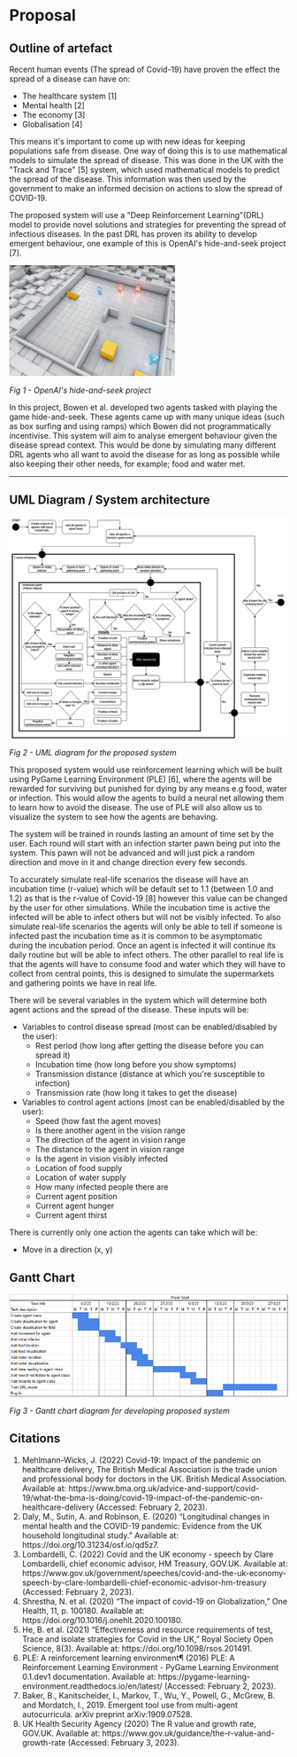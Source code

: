 <h1>Proposal</h1>

<h2>Outline of artefact</h2>

Recent human events (The spread of Covid-19) have proven the effect the spread of a disease can have on:
<ul>
<li>The healthcare system [1]</li>
<li>Mental health [2]</li>
<li>The economy [3]</li>
<li>Globalisation [4]</li>
</ul>

This means it's important to come up with new ideas for keeping populations safe from disease. One way of doing this is to use mathematical models to simulate the spread of disease. This was done in the UK with the "Track and Trace" [5] system, which used mathematical models to predict the spread of the disease. This information was then used by the government to make an informed decision on actions to slow the spread of COVID-19.

The proposed system will use a "Deep Reinforcement Learning"(DRL) model to provide novel solutions and strategies for preventing the spread of infectious diseases. In the past DRL has proven its ability to develop emergent behaviour, one example of this is OpenAI's hide-and-seek project [7].

<img src="Resources/OpenAIHideSeek.png" alt="Open AI Hide-and-Seek" width="300" height="200">

<i> Fig 1 - OpenAI's hide-and-seek project </i>

In this project, Bowen et al. developed two agents tasked with playing the game hide-and-seek. These agents came up with many unique ideas (such as box surfing and using ramps) which Bowen did not programmatically incentivise. This system will aim to analyse emergent behaviour given the disease spread context. This would be done by simulating many different DRL agents who all want to avoid the disease for as long as possible while also keeping their other needs, for example; food and water met.

---

<h2>UML Diagram / System architecture</h2>

<img src="Resources/UML Diagram Updated.png" alt="UML diagram"> 

<i> Fig 2 - UML diagram for the proposed system </i>

This proposed system would use reinforcement learning which will be built using PyGame Learning Environment (PLE) [6], where the agents will be rewarded for surviving but punished for dying by any means e.g food, water or infection. This would allow the agents to build a neural net allowing them to learn how to avoid the disease. The use of PLE will also allow us to visualize the system to see how the agents are behaving.

The system will be trained in rounds lasting an amount of time set by the user. Each round will start with an infection starter pawn being put into the system. This pawn will not be advanced and will just pick a random direction and move in it and change direction every few seconds.

To accurately simulate real-life scenarios the disease will have an incubation time (r-value) which will be default set to 1.1 (between 1.0 and 1.2) as that is the r-value of Covid-19 [8] however this value can be changed by the user for other simulations. While the incubation time is active the infected will be able to infect others but will not be visibly infected. To also simulate real-life scenarios the agents will only be able to tell if someone is infected past the incubation time as it is common to be asymptomatic during the incubation period. Once an agent is infected it will continue its daily routine but will be able to infect others. The other parallel to real life is that the agents will have to consume food and water which they will have to collect from central points, this is designed to simulate the supermarkets and gathering points we have in real life.

There will be several variables in the system which will determine both agent actions and the spread of the disease. These inputs will be:
<ul>
<li> Variables to control disease spread (most can be enabled/disabled by the user):
<ul>
<li> Rest period (how long after getting the disease before you can spread it)</li>
<li> Incubation time (how long before you show symptoms)</li>
<li> Transmission distance (distance at which you're susceptible to infection)</li>
<li> Transmission rate (how long it takes to get the disease) </li>
</ul>
</li>
<li> Variables to control agent actions (most can be enabled/disabled by the user):
<ul>
<li> Speed (how fast the agent moves) </li>
<li> Is there another agent in the vision range </li>
<li> The direction of the agent in vision range </li>
<li> The distance to the agent in vision range </li>
<li> Is the agent in vision visibly infected </li>
<li> Location of food supply </li>
<li> Location of water supply </li>
<li> How many infected people there are </li>
<li> Current agent position </li>
<li> Current agent hunger </li>
<li> Current agent thirst </li>
</ul>
</li>
</ul>

There is currently only one action the agents can take which will be:
<ul>
<li> Move in a direction (x, y) </li>
</ul>

<h2>Gantt Chart</h2>

<img src="Resources/Gantt Chart.png" alt="Gantt chart diagram"> 

<i> Fig 3 - Gantt chart diagram for developing proposed system </i>

<h2>Citations</h2>

<ol>
<li> Mehlmann-Wicks, J. (2022) Covid-19: Impact of the pandemic on healthcare delivery, The British Medical Association is the trade union and professional body for doctors in the UK. British Medical Association. Available at: https://www.bma.org.uk/advice-and-support/covid-19/what-the-bma-is-doing/covid-19-impact-of-the-pandemic-on-healthcare-delivery (Accessed: February 2, 2023). </li>
<li> Daly, M., Sutin, A. and Robinson, E. (2020) “Longitudinal changes in mental health and the COVID-19 pandemic: Evidence from the UK household longitudinal study.” Available at: https://doi.org/10.31234/osf.io/qd5z7. </li>
<li> Lombardelli, C. (2022) Covid and the UK economy - speech by Clare Lombardelli, chief economic advisor, HM Treasury, GOV.UK. Available at: https://www.gov.uk/government/speeches/covid-and-the-uk-economy-speech-by-clare-lombardelli-chief-economic-advisor-hm-treasury (Accessed: February 2, 2023). </li>
<li> Shrestha, N. et al. (2020) “The impact of covid-19 on Globalization,” One Health, 11, p. 100180. Available at: https://doi.org/10.1016/j.onehlt.2020.100180. </li>
<li> He, B. et al. (2021) “Effectiveness and resource requirements of test, Trace and isolate strategies for Covid in the UK,” Royal Society Open Science, 8(3). Available at: https://doi.org/10.1098/rsos.201491. </li>
<li> PLE: A reinforcement learning environment¶ (2016) PLE: A Reinforcement Learning Environment - PyGame Learning Environment 0.1.dev1 documentation. Available at: https://pygame-learning-environment.readthedocs.io/en/latest/ (Accessed: February 2, 2023). </li>
<li>Baker, B., Kanitscheider, I., Markov, T., Wu, Y., Powell, G., McGrew, B. and Mordatch, I., 2019. Emergent tool use from multi-agent autocurricula. arXiv preprint arXiv:1909.07528.</li>
<li> UK Health Security Agency (2020) The R value and growth rate, GOV.UK. Available at: https://www.gov.uk/guidance/the-r-value-and-growth-rate (Accessed: February 3, 2023).</li>
</ol>